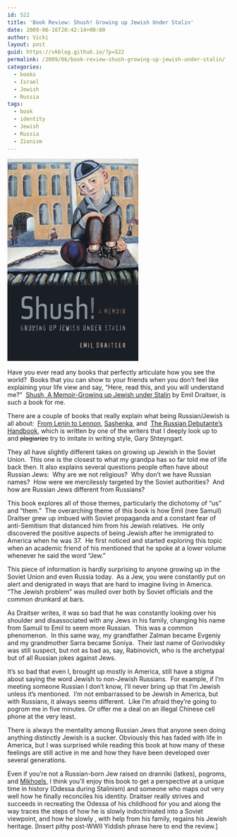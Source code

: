 ```yaml
---
id: 522
title: 'Book Review: Shush! Growing up Jewish Under Stalin'
date: 2009-06-16T20:42:14+00:00
author: Vicki
layout: post
guid: https://vkblog.github.io/?p=522
permalink: /2009/06/book-review-shush-growing-up-jewish-under-stalin/
categories:
  - books
  - Israel
  - Jewish
  - Russia
tags:
  - book
  - identity
  - Jewish
  - Russia
  - Zionism
---
```

[<img class="aligncenter size-full wp-image-524" title="shsuh" src="https://raw.githubusercontent.com/vkblog/vkblog.github.io/master/public/img/2009/06/shsuh.jpg" alt="shsuh" width="297" height="459" />](https://raw.githubusercontent.com/vkblog/vkblog.github.io/master/public/img/2009/06/shsuh.jpg)

Have you ever read any books that perfectly articulate how you see the world?  Books that you can show to your friends when you don&#8217;t feel like explaining your life view and say, &#8220;Here, read this, and you will understand me?&#8221;  [Shush, A Memoir-Growing up Jewish under Stalin](http://www.amazon.com/Shush-Growing-Jewish-under-Stalin/dp/0520254465/ref=cm_srch_tsr_rtr) by Emil Draitser, is such a book for me.

There are a couple of books that really explain what being Russian/Jewish is all about:  [From Lenin to Lennon](http://www.amazon.com/Lenin-Lennon-Memoir-Russia-Sixties/dp/0151498253), [Sashenka](https://vkblog.github.io/?p=348), and  [The Russian Debutante&#8217;s Handbook](http://www.amazon.com/Russian-Debutantes-Handbook-Gary-Shteyngart/dp/1573229881), which is written by one of the writers that I deeply look up to and <span style="text-decoration: line-through;">plagiarize</span> try to imitate in writing style, Gary Shteyngart.

They all have slightly different takes on growing up Jewish in the Soviet Union.  This one is the closest to what my grandpa has so far told me of life back then. It also explains several questions people often have about Russian Jews:  Why are we not religious?  Why don&#8217;t we have Russian names?  How were we mercilessly targeted by the Soviet authorities?  And how are Russian Jews different from Russians?

This book explores all of those themes, particularly the dichotomy of &#8220;us&#8221; and &#8220;them.&#8221;  The overarching theme of this book is how Emil (nee Samuil) Draitser grew up imbued with Soviet propaganda and a constant fear of  anti-Semitism that distanced him from his Jewish relatives.  He only discovered the positive aspects of being Jewish after he immigrated to America when he was 37.  He first noticed and started exploring this topic when an academic friend of his mentioned that he spoke at a lower volume whenever he said the word &#8220;Jew.&#8221;

This piece of information is hardly surprising to anyone growing up in the Soviet Union and even Russia today.  As a Jew, you were constantly put on alert and denigrated in ways that are hard to imagine living in America.  &#8220;The Jewish problem&#8221; was mulled over both by Soviet officials and the common drunkard at bars.

As Draitser writes, it was so bad that he was constantly looking over his shoulder and disassociated with any Jews in his family, changing his name from Samuil to Emil to seem more Russian.  This was a common phenomenon.  In this same way, my grandfather Zalman became Evgeniy and my grandmother Sarra became Soniya.  Their last name of Gorivodsky was still suspect, but not as bad as, say, Rabinovich, who is the archetypal but of all Russian jokes against Jews.

It&#8217;s so bad that even I, brought up mostly in America, still have a stigma about saying the word Jewish to non-Jewish Russians.  For example, if I&#8217;m meeting someone Russian I don&#8217;t know, I&#8217;ll never bring up that I&#8217;m Jewish unless it&#8217;s mentioned.  I&#8217;m not embarrassed to be Jewish in America, but with Russians, it always seems different.  Like I&#8217;m afraid they&#8217;re going to pogrom me in five minutes. Or offer me a deal on an illegal Chinese cell phone at the very least.

There is always the mentality among Russian Jews that anyone seen doing anything distinctly Jewish is a sucker. Obviously this has faded with life in America, but I was surprised while reading this book at how many of these feelings are still active in me and how they have been developed over several generations.

Even if you&#8217;re not a Russian-born Jew raised on dranniki (latkes), pogroms, and [Mikhoels](http://en.wikipedia.org/wiki/Solomon_Mikhoels), I think you&#8217;ll enjoy this book to get a perspective at a unique time in history (Odessa during Stalinism) and someone who maps out very well how he finally reconciles his identity. Draitser really strives and succeeds in recreating the Odessa of his childhood for you and along the way traces the steps of how he is slowly indoctrinated into a Soviet viewpoint, and how he slowly , with help from his family, regains his Jewish heritage. [Insert pithy post-WWII Yiddish phrase here to end the review.]